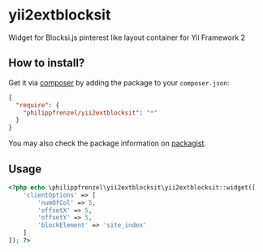 yii2extblocksit
===============

Widget for Blocksi.js pinterest like layout container for Yii Framework 2

How to install?
---------------

Get it via [composer](http://getcomposer.org/) by adding the package to your `composer.json`:

```json
{
  "require": {
    "philippfrenzel/yii2extblocksit": "*"
  }
}
```

You may also check the package information on [packagist](https://packagist.org/packages/philippfrenzel/yii2extblocksit).

Usage
-----

```php
<?php echo \philippfrenzel\yii2extblocksit\yii2extblocksit::widget([
    'clientOptions' => [
		'numOfCol' => 5,
        'offsetX' => 5,
        'offsetY' => 5,
        'blockElement' => 'site_index'
    ]
]); ?>
```